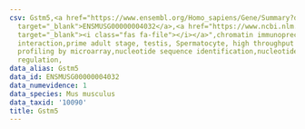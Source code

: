 ```yaml
---
csv: Gstm5,<a href="https://www.ensembl.org/Homo_sapiens/Gene/Summary?db=core;g=ENSMUSG00000004032"
  target="_blank">ENSMUSG00000004032</a>,<a href="https://www.ncbi.nlm.nih.gov/pubmed/23834426"
  target="_blank"><i class="fas fa-file"></i></a>",chromatin immunoprecipitation assay,direct
  interaction,prime adult stage, testis, Spermatocyte, high throughput transcription
  profiling by microarray,nucleotide sequence identification,nucleotide sequence identification,transcriptional
  regulation,
data_alias: Gstm5
data_id: ENSMUSG00000004032
data_numevidence: 1
data_species: Mus musculus
data_taxid: '10090'
title: Gstm5
---
```

